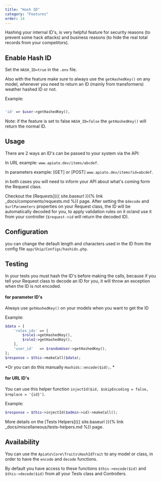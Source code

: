```yaml
---
title: "Hash ID"
category: "Features"
order: 14
---
```


Hashing your internal ID's, is very helpful feature for security reasons (to prevent some hack attacks) and business reasons (to hide the real total records from your competitors).

## Enable Hash ID

Set the `HASH_ID=true` in the `.env` file.

Also with the feature make sure to always use the `getHashedKey()` on any model, whenever you need to return an ID (mainly from transformers) weather hashed ID or not.

Example:

```php

'id' => $user->getHashedKey(),

```

Note: if the feature is set to false `HASH_ID=false` the `getHashedKey()` will return the normal ID.

## Usage

There are 2 ways an ID's can be passed to your system via the API:

In URL example: `www.apiato.dev/items/abcdef`.

In parameters example: [GET] or [POST] `www.apiato.dev/items?id=abcdef`.

in both cases you will need to inform your API about what's coming form the Request class. 

Checkout the [Requests]({{ site.baseurl }}{% link _docs/components/requests.md %}) page. After setting the `$decode` and `$urlParameters` properties on your Request class, the ID will be automatically decoded for you, to apply validation rules on it or/and use it from your controller (`$request->id` will return the decoded ID).

## Configuration

you can change the default length and characters used in the ID from the config file `app/Ship/Configs/hashids.php`.

## Testing

In your tests you must hash the ID's before making the calls, because if you tell your Request class to decode an ID for you, it will throw an exception when the ID is not encoded.

#### for parameter ID's

Always use `getHashedKey()` on your models when you want to get the ID

Example: 

```php
$data = [
    'roles_ids' => [
        $role1->getHashedKey(),
        $role2->getHashedKey(),
    ],
    'user_id'   => $randomUser->getHashedKey(),
];
$response = $this->makeCall($data);
```

*Or you can do this manually `Hashids::encode($id);`. *

#### for URL ID's

You can use this helper function `injectId($id, $skipEncoding = false, $replace = '{id}')`. 

Example:

```php
$response = $this->injectId($admin->id)->makeCall();
```

More details on the [Tests Helpers]({{ site.baseurl }}{% link _docs/miscellaneous/tests-helpers.md %}) page.

## Availability

You can use the `Apiato\Core\Traits\HashIdTrait` to any model or class, in order to have the `encode` and `decode` functions.

By default you have access to these functions `$this->encode($id)` and  `$this->decode($id)` from all your Tests class and Controllers.
